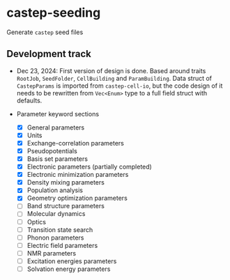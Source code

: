 # castep-seeding

Generate `castep` seed files

## Development track

- Dec 23, 2024: First version of design is done. Based around traits `RootJob`, `SeedFolder`, `CellBuilding` and `ParamBuilding`.
  Data struct of `CastepParams` is imported from `castep-cell-io`, but the code
  design of it needs to be rewritten from `Vec<Enum>` type to a full field
  struct with defaults.

- Parameter keyword sections
  - [x] General parameters
  - [x] Units
  - [x] Exchange-correlation parameters
  - [x] Pseudopotentials
  - [x] Basis set parameters
  - [x] Electronic parameters (partially completed)
  - [x] Electronic minimization parameters
  - [x] Density mixing parameters
  - [x] Population analysis
  - [x] Geometry optimization parameters
  - [ ] Band structure parameters
  - [ ] Molecular dynamics
  - [ ] Optics
  - [ ] Transition state search
  - [ ] Phonon parameters
  - [ ] Electric field parameters
  - [ ] NMR parameters
  - [ ] Excitation energies parameters
  - [ ] Solvation energy parameters

